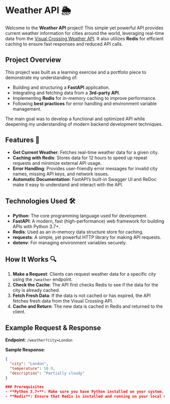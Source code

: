 # Weather API 🌦️

Welcome to the **Weather API** project! This simple yet powerful API provides current weather information for cities around the world, leveraging real-time data from the [Visual Crossing Weather API](https://www.visualcrossing.com/weather-api). It also utilizes **Redis** for efficient caching to ensure fast responses and reduced API calls.

## Project Overview

This project was built as a learning exercise and a portfolio piece to demonstrate my understanding of:
- Building and structuring a **FastAPI** application.
- Integrating and fetching data from a **3rd-party API**.
- Implementing **Redis** for in-memory caching to improve performance.
- Following **best practices** for error handling and environment variable management.

The main goal was to develop a functional and optimized API while deepening my understanding of modern backend development techniques.

## Features 🚀

- **Get Current Weather**: Fetches real-time weather data for a given city.
- **Caching with Redis**: Stores data for 12 hours to speed up repeat requests and minimize external API usage.
- **Error Handling**: Provides user-friendly error messages for invalid city names, missing API keys, and network issues.
- **Automatic Documentation**: FastAPI’s built-in Swagger UI and ReDoc make it easy to understand and interact with the API.

## Technologies Used 🛠️

- **Python**: The core programming language used for development.
- **FastAPI**: A modern, fast (high-performance) web framework for building APIs with Python 3.7+.
- **Redis**: Used as an in-memory data structure store for caching.
- **requests**: A simple, yet powerful HTTP library for making API requests.
- **dotenv**: For managing environment variables securely.

## How It Works 🔍

1. **Make a Request**: Clients can request weather data for a specific city using the `/weather` endpoint.
2. **Check the Cache**: The API first checks Redis to see if the data for the city is already cached.
3. **Fetch Fresh Data**: If the data is not cached or has expired, the API fetches fresh data from the Visual Crossing API.
4. **Cache and Return**: The new data is cached in Redis and returned to the client.

## Example Request & Response

**Endpoint**: `/weather?city=London`

**Sample Response**:
```json
{
  "city": "London",
  "temperature": 50.9,
  "description": "Partially cloudy"
}

### Prerequisites
- **Python 3.7+**: Make sure you have Python installed on your system.
- **Redis**: Ensure that Redis is installed and running on your local machine.